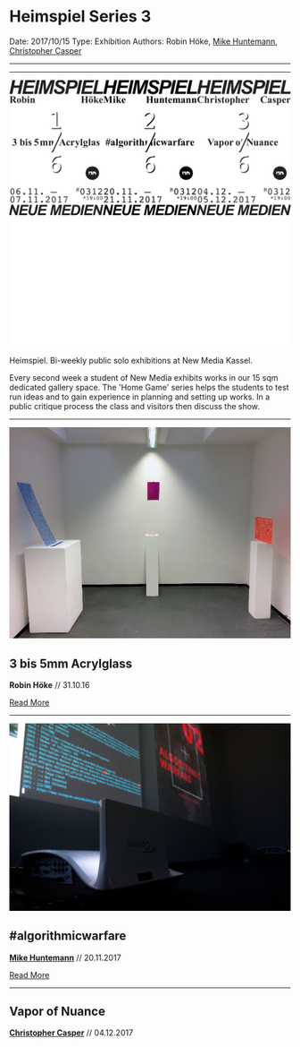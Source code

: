 # Heimspiel Series 3

Date: 2017/10/15
Type: Exhibition
Authors: Robin Höke, [Mike Huntemann](http://mikehuntemann.de/), [Christopher Casper](http://www.christopher-casper.de)

---
---

![](heimspiel.png)

Heimspiel. Bi-weekly public solo exhibitions at New Media Kassel.

Every second week a student of New Media exhibits works in our 15 sqm
dedicated gallery space. The 'Home Game' series helps the students to
test run ideas and to gain experience in planning and setting up works.
In a public critique process the class and visitors then discuss the show.

---

![](robin-hoeke-3-bis-5mm-acrylglass.jpg)

## 3 bis 5mm Acrylglass

**Robin Höke** // 31.10.16

[Read More](/heimspiel-robin-hoeke-3-bis-5mm-acrylglass)

---

![](mike-huntemann-algorithmicwarfare.jpg)

## #algorithmicwarfare

**[Mike Huntemann](http://mikehuntemann.de/)** // 20.11.2017

[Read More](/heimspiel-mike-huntemann-algorithmicwarfare)

---

## Vapor of Nuance

**[Christopher Casper](http://www.christopher-casper.de)** // 04.12.2017

<!--[Read More](/heimspiel-christopher-casper-vapor-of-nuance)-->
